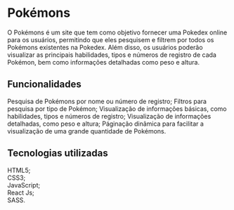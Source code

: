 # Pokémons <br>
O Pokémons é um site que tem como objetivo fornecer uma Pokedex online para os usuários, permitindo que eles pesquisem e filtrem por todos os Pokémons existentes na Pokedex. Além disso, os usuários poderão visualizar as principais habilidades, tipos e números de registro de cada Pokémon, bem como informações detalhadas como peso e altura.

## Funcionalidades <br>
Pesquisa de Pokémons por nome ou número de registro;
Filtros para pesquisa por tipo de Pokémon;
Visualização de informações básicas, como habilidades, tipos e números de registro;
Visualização de informações detalhadas, como peso e altura;
Páginação dinâmica para facilitar a visualização de uma grande quantidade de Pokémons.

## Tecnologias utilizadas <br>
HTML5; <br>
CSS3; <br>
JavaScript; <br>
React Js; <br>
SASS. <br>
